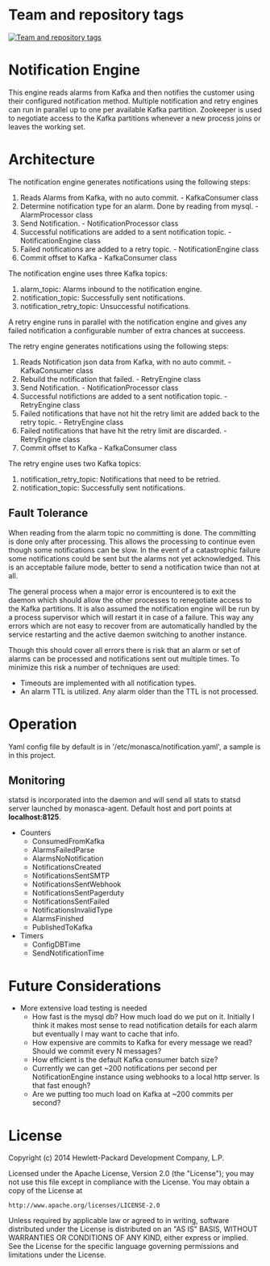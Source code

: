 Team and repository tags
========================

[![Team and repository tags](https://governance.openstack.org/tc/badges/monasca-notification.svg)](https://governance.openstack.org/tc/reference/tags/index.html)

<!-- Change things from this point on -->

# Notification Engine

This engine reads alarms from Kafka and then notifies the customer using their configured notification method.
Multiple notification and retry engines can run in parallel up to one per available Kafka partition.  Zookeeper
is used to negotiate access to the Kafka partitions whenever a new process joins or leaves the working set.

# Architecture
The notification engine generates notifications using the following steps:
1. Reads Alarms from Kafka, with no auto commit. - KafkaConsumer class
2. Determine notification type for an alarm. Done by reading from mysql. - AlarmProcessor class
3. Send Notification. - NotificationProcessor class
4. Successful notifications are added to a sent notification topic. - NotificationEngine class
5. Failed notifications are added to a retry topic. - NotificationEngine class
6. Commit offset to Kafka - KafkaConsumer class

The notification engine uses three Kafka topics:
1. alarm_topic: Alarms inbound to the notification engine.
2. notification_topic: Successfully sent notifications.
3. notification_retry_topic: Unsuccessful notifications.

A retry engine runs in parallel with the notification engine and gives any
failed notification a configurable number of extra chances at succeess.

The retry engine generates notifications using the following steps:
1. Reads Notification json data from Kafka, with no auto commit. - KafkaConsumer class
2. Rebuild the notification that failed. - RetryEngine class
3. Send Notification. - NotificationProcessor class
4. Successful notifictions are added to a sent notification topic. - RetryEngine class
5. Failed notifications that have not hit the retry limit are added back to the retry topic. - RetryEngine class
6. Failed notifications that have hit the retry limit are discarded. - RetryEngine class
6. Commit offset to Kafka - KafkaConsumer class

The retry engine uses two Kafka topics:
1. notification_retry_topic: Notifications that need to be retried.
2. notification_topic: Successfully sent notifications.

## Fault Tolerance
When reading from the alarm topic no committing is done. The committing is done only after processing. This allows
the processing to continue even though some notifications can be slow. In the event of a catastrophic failure some
notifications could be sent but the alarms not yet acknowledged. This is an acceptable failure mode, better to send a
notification twice than not at all.

The general process when a major error is encountered is to exit the daemon which should allow the other processes to
renegotiate access to the Kafka partitions.  It is also assumed the notification engine will be run by a process
supervisor which will restart it in case of a failure. This way any errors which are not easy to recover from are
automatically handled by the service restarting and the active daemon switching to another instance.

Though this should cover all errors there is risk that an alarm or set of alarms can be processed and notifications
sent out multiple times. To minimize this risk a number of techniques are used:

- Timeouts are implemented with all notification types.
- An alarm TTL is utilized. Any alarm older than the TTL is not processed.

# Operation
Yaml config file by default is in '/etc/monasca/notification.yaml', a sample is in this project.

## Monitoring
statsd is incorporated into the daemon and will send all stats to statsd server launched by monasca-agent.
Default host and port points at **localhost:8125**.

- Counters
    - ConsumedFromKafka
    - AlarmsFailedParse
    - AlarmsNoNotification
    - NotificationsCreated
    - NotificationsSentSMTP
    - NotificationsSentWebhook
    - NotificationsSentPagerduty
    - NotificationsSentFailed
    - NotificationsInvalidType
    - AlarmsFinished
    - PublishedToKafka
- Timers
    - ConfigDBTime
    - SendNotificationTime

# Future Considerations
- More extensive load testing is needed
  - How fast is the mysql db? How much load do we put on it. Initially I think it makes most sense to read notification
    details for each alarm but eventually I may want to cache that info.
  - How expensive are commits to Kafka for every message we read?  Should we commit every N messages?
  - How efficient is the default Kafka consumer batch size?
  - Currently we can get ~200 notifications per second per NotificationEngine instance using webhooks to a local 
    http server.  Is that fast enough?
  - Are we putting too much load on Kafka at ~200 commits per second?

# License

Copyright (c) 2014 Hewlett-Packard Development Company, L.P.

Licensed under the Apache License, Version 2.0 (the "License");
you may not use this file except in compliance with the License.
You may obtain a copy of the License at

    http://www.apache.org/licenses/LICENSE-2.0

Unless required by applicable law or agreed to in writing, software
distributed under the License is distributed on an "AS IS" BASIS,
WITHOUT WARRANTIES OR CONDITIONS OF ANY KIND, either express or
implied.
See the License for the specific language governing permissions and
limitations under the License.
